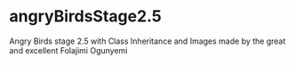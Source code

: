 # angryBirdsStage2.5
Angry Birds stage 2.5 with Class Inheritance and Images
made by the great and excellent Folajimi Ogunyemi
